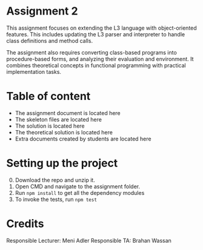 # Assignment 2
This assignment focuses on extending the L3 language with object-oriented features. This includes updating the L3 parser and interpreter to handle class definitions and method calls. 

The assignment also requires converting class-based programs into procedure-based forms, and analyzing their evaluation and environment. It combines theoretical concepts in functional programming with practical implementation tasks.

# Table of content
* The assignment document is located here
* The skeleton files are located here
* The solution is located here
* The theoretical solution is located here
* Extra documents created by students are located here

# Setting up the project
0. Download the repo and unzip it.
1. Open CMD and navigate to the assignment folder.
2. Run ```npm install``` to get all the dependency modules
3. To invoke the tests, run ```npm test```


# Credits
Responsible Lecturer: Meni Adler
Responsible TA: Brahan Wassan 